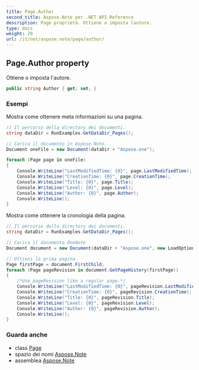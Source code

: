 ```yaml
---
title: Page.Author
second_title: Aspose.Note per .NET API Reference
description: Page proprietà. Ottiene o imposta lautore.
type: docs
weight: 20
url: /it/net/aspose.note/page/author/
---
```

## Page.Author property

Ottiene o imposta l'autore.

```csharp
public string Author { get; set; }
```

### Esempi

Mostra come ottenere meta informazioni su una pagina.

```csharp
// Il percorso della directory dei documenti.
string dataDir = RunExamples.GetDataDir_Pages();

// Carica il documento in Aspose.Note.
Document oneFile = new Document(dataDir + "Aspose.one");

foreach (Page page in oneFile)
{
    Console.WriteLine("LastModifiedTime: {0}", page.LastModifiedTime);
    Console.WriteLine("CreationTime: {0}", page.CreationTime);
    Console.WriteLine("Title: {0}", page.Title);
    Console.WriteLine("Level: {0}", page.Level);
    Console.WriteLine("Author: {0}", page.Author);
    Console.WriteLine();
}
```

Mostra come ottenere la cronologia della pagina.

```csharp
// Il percorso della directory dei documenti.
string dataDir = RunExamples.GetDataDir_Pages();

// Carica il documento OneNote
Document document = new Document(dataDir + "Aspose.one", new LoadOptions { LoadHistory = true });

// Ottieni la prima pagina
Page firstPage = document.FirstChild;
foreach (Page pageRevision in document.GetPageHistory(firstPage))
{
    /*Use pageRevision like a regular page.*/
    Console.WriteLine("LastModifiedTime: {0}", pageRevision.LastModifiedTime);
    Console.WriteLine("CreationTime: {0}", pageRevision.CreationTime);
    Console.WriteLine("Title: {0}", pageRevision.Title);
    Console.WriteLine("Level: {0}", pageRevision.Level);
    Console.WriteLine("Author: {0}", pageRevision.Author);
    Console.WriteLine();
}
```

### Guarda anche

* class [Page](../)
* spazio dei nomi [Aspose.Note](../../page/)
* assemblea [Aspose.Note](../../../)


